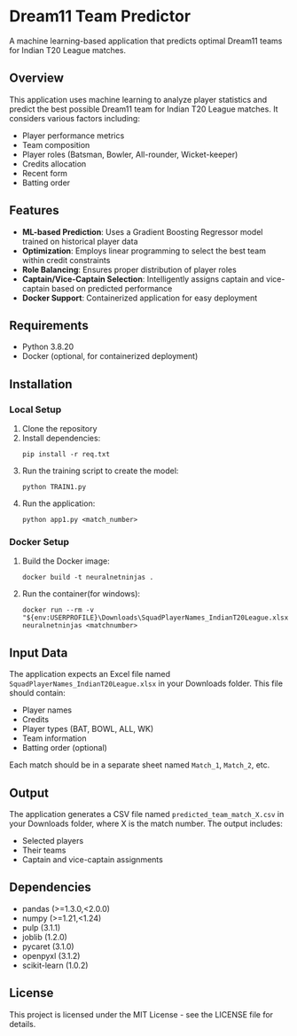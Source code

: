 # Dream11 Team Predictor

A machine learning-based application that predicts optimal Dream11 teams for Indian T20 League matches.

## Overview

This application uses machine learning to analyze player statistics and predict the best possible Dream11 team for Indian T20 League matches. It considers various factors including:

- Player performance metrics
- Team composition
- Player roles (Batsman, Bowler, All-rounder, Wicket-keeper)
- Credits allocation
- Recent form
- Batting order

## Features

- **ML-based Prediction**: Uses a Gradient Boosting Regressor model trained on historical player data
- **Optimization**: Employs linear programming to select the best team within credit constraints
- **Role Balancing**: Ensures proper distribution of player roles
- **Captain/Vice-Captain Selection**: Intelligently assigns captain and vice-captain based on predicted performance
- **Docker Support**: Containerized application for easy deployment

## Requirements

- Python 3.8.20
- Docker (optional, for containerized deployment)

## Installation

### Local Setup

1. Clone the repository
2. Install dependencies:
   ```
   pip install -r req.txt
   ```
3. Run the training script to create the model:
   ```
   python TRAIN1.py
   ```
4. Run the application:
   ```
   python app1.py <match_number>
   ```

### Docker Setup

1. Build the Docker image:
   ```
   docker build -t neuralnetninjas .
   ```
2. Run the container(for windows):
   ```
   docker run --rm -v "${env:USERPROFILE}\Downloads\SquadPlayerNames_IndianT20League.xlsx:/app/data/SquadPlayerNames_IndianT20League.xlsx" neuralnetninjas <matchnumber>

   ```

## Input Data

The application expects an Excel file named `SquadPlayerNames_IndianT20League.xlsx` in your Downloads folder. This file should contain:

- Player names
- Credits
- Player types (BAT, BOWL, ALL, WK)
- Team information
- Batting order (optional)

Each match should be in a separate sheet named `Match_1`, `Match_2`, etc.

## Output

The application generates a CSV file named `predicted_team_match_X.csv` in your Downloads folder, where X is the match number. The output includes:

- Selected players
- Their teams
- Captain and vice-captain assignments

## Dependencies

- pandas (>=1.3.0,<2.0.0)
- numpy (>=1.21,<1.24)
- pulp (3.1.1)
- joblib (1.2.0)
- pycaret (3.1.0)
- openpyxl (3.1.2)
- scikit-learn (1.0.2)

## License

This project is licensed under the MIT License - see the LICENSE file for details.
